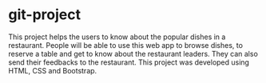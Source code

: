 # git-project
This project helps the users to know about the popular dishes in a restaurant. People will be able to use this web app to browse dishes, to reserve a table and get to know about the restaurant leaders. They can also send their feedbacks to the restaurant. This project was developed using HTML, CSS and Bootstrap.
